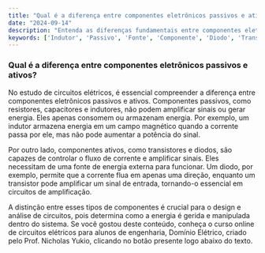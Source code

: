 ```yaml
---
title: "Qual é a diferença entre componentes eletrônicos passivos e ativos?"
date: "2024-09-14"
description: "Entenda as diferenças fundamentais entre componentes eletrônicos passivos e ativos em circuitos elétricos."
keywords: ['Indutor', 'Passivo', 'Fonte', 'Componente', 'Diodo', 'Transformador', 'Ativo']
---
```


### Qual é a diferença entre componentes eletrônicos passivos e ativos?

No estudo de circuitos elétricos, é essencial compreender a diferença entre componentes eletrônicos passivos e ativos. Componentes passivos, como resistores, capacitores e indutores, não podem amplificar sinais ou gerar energia. Eles apenas consomem ou armazenam energia. Por exemplo, um indutor armazena energia em um campo magnético quando a corrente passa por ele, mas não pode aumentar a potência do sinal.

Por outro lado, componentes ativos, como transistores e diodos, são capazes de controlar o fluxo de corrente e amplificar sinais. Eles necessitam de uma fonte de energia externa para funcionar. Um diodo, por exemplo, permite que a corrente flua em apenas uma direção, enquanto um transistor pode amplificar um sinal de entrada, tornando-o essencial em circuitos de amplificação.

A distinção entre esses tipos de componentes é crucial para o design e análise de circuitos, pois determina como a energia é gerida e manipulada dentro do sistema. Se você gostou deste conteúdo, conheça o curso online de circuitos elétricos para alunos de engenharia, Domínio Elétrico, criado pelo Prof. Nicholas Yukio, clicando no botão presente logo abaixo do texto.